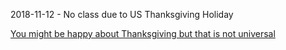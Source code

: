 2018-11-12 - No class due to US Thanksgiving Holiday

[You might be happy about Thanksgiving but that is not universal](https://i0.wp.com/www.kdnuggets.com/images/cartoon-turkey-data-science.jpg)